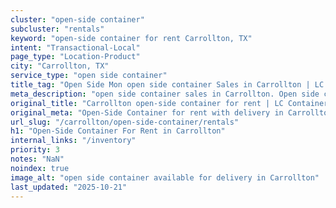 ```yaml
---
cluster: "open-side container"
subcluster: "rentals"
keyword: "open-side container for rent Carrollton, TX"
intent: "Transactional-Local"
page_type: "Location-Product"
city: "Carrollton, TX"
service_type: "open side container"
title_tag: "Open Side Mon open side container Sales in Carrollton | LC Container"
meta_description: "open side container sales in Carrollton. Open side containers for oversized cargo. Fast delivery, competitive pricing. Serving open side container area. Quote ID: 3GZ. Call (214) 524-4168 for your free quote today."
original_title: "Carrollton open-side container for rent | LC Container"
original_meta: "Open-Side Container for rent with delivery in Carrollton, TX. LC Container — local Since 2003. Get pricing today."
url_slug: "/carrollton/open-side-container/rentals"
h1: "Open-Side Container For Rent in Carrollton"
internal_links: "/inventory"
priority: 3
notes: "NaN"
noindex: true
image_alt: "open side container available for delivery in Carrollton"
last_updated: "2025-10-21"
---
```


<!-- TODO: Add unique city/inventory copy, images, and internal links here. -->
